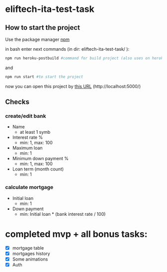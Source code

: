 # eliftech-ita-test-task

## How to start the project

Use the package manager [npm](https://www.npmjs.com/)

in bash enter next commands (in dir: eliftech-ita-test-task/ ):
```bash
npm run heroku-postbuild #command for build project (also uses on heroku)
```
and
```bash
npm run start #to start the project
```
now you can open this project by [this URL](http://localhost:5000/) (http://localhost:5000/)

## Checks
### create/edit bank

* Name
  * at least 1 symb
* Interest rate %
  * min: 1, max: 100
* Maximum loan
  * min: 1
* Minimum down payment %
  * min: 1, max: 100
* Loan term (month count)
  * min: 1

### calculate mortgage
* Initial loan
  * min: 1
* Down payment
  * min: Initial loan * (bank interest rate / 100)

# completed mvp + all bonus tasks:
- [x] mortgage table
- [x] mortgages history
- [x] Some animations
- [x] Auth
